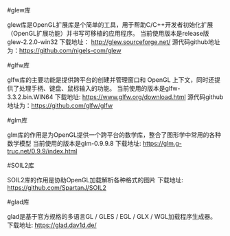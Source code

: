 #glew库

glew库是OpenGL扩展库是个简单的工具，用于帮助C/C++开发者初始化扩展（OpenGL扩展功能）并书写可移植的应用程序。
当前使用版本是release版glew-2.2.0-win32 下载地址： http://glew.sourceforge.net/  源代码github地址为：https://github.com/nigels-com/glew


#glfw库

glfw库的主要功能是提供跨平台的创建并管理窗口和 OpenGL 上下文，同时还提供了处理手柄、键盘、鼠标输入的功能。
当前使用的版本是glfw-3.3.2.bin.WIN64  下载地址:  https://www.glfw.org/download.html  源代码github地址为：https://github.com/glfw/glfw


#glm库

glm库的作用是为OpenGL提供一个跨平台的数学库，整合了图形学中常用的各种数学模型
当前使用的版本是glm-0.9.9.8  下载地址: https://glm.g-truc.net/0.9.9/index.html


#SOIL2库

SOIL2库的作用是协助OpenGL加载解析各种格式的图片
下载地址: https://github.com/SpartanJ/SOIL2


#glad库

glad是基于官方规格的多语言GL / GLES / EGL / GLX / WGL加载程序生成器。
下载地址: https://glad.dav1d.de/